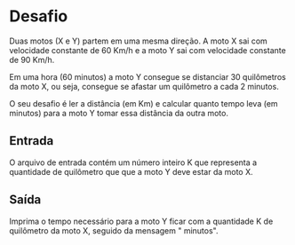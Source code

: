 <h1>Desafio</h1>
Duas motos (X e Y) partem em uma mesma direção. A moto X sai com velocidade constante de 60 Km/h e a moto Y sai com velocidade constante de 90 Km/h.

Em uma hora (60 minutos) a moto Y consegue se distanciar 30 quilômetros da moto X, ou seja, consegue se afastar um quilômetro a cada 2 minutos.

O seu desafio é ler a distância (em Km) e calcular quanto tempo leva (em minutos) para a moto Y tomar essa distância da outra moto.

<h2>Entrada</h2>
O arquivo de entrada contém um número inteiro K que representa a quantidade de quilômetro que que a moto Y deve estar da moto X.

<h2>Saída</h2>
Imprima o tempo necessário para a moto Y ficar com a quantidade K de quilômetro da moto X, seguido da mensagem " minutos".